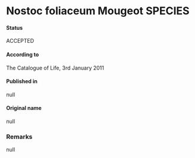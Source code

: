 Nostoc foliaceum Mougeot SPECIES
=======

#### Status
ACCEPTED

#### According to
The Catalogue of Life, 3rd January 2011

#### Published in
null

#### Original name
null

### Remarks
null